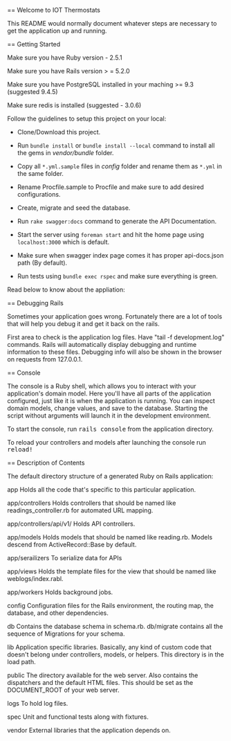 == Welcome to IOT Thermostats

This README would normally document whatever steps are necessary to get the
application up and running.

== Getting Started

Make sure you have Ruby version - 2.5.1

Make sure you have Rails version > = 5.2.0

Make sure you have PostgreSQL installed in your maching >= 9.3 (suggested 9.4.5)

Make sure redis is installed (suggested - 3.0.6)


Follow the guidelines to setup this project on your local:

* Clone/Download this project.
* Run `bundle install` or `bundle install --local` command to install all the gems in *vendor/bundle* folder.
* Copy all `*.yml.sample` files in *config* folder and rename them as `*.yml` in the same folder.
* Rename Procfile.sample to Procfile and make sure to add desired configurations.
* Create, migrate and seed the database.
* Run `rake swagger:docs` command to generate the API Documentation.
* Start the server using `foreman start` and hit the home page using `localhost:3000` which is default.
* Make sure when swagger index page comes it has proper api-docs.json path (By default).

* Run tests using `bundle exec rspec` and make sure everything is green.


Read below to know about the appliation:

== Debugging Rails

Sometimes your application goes wrong. Fortunately there are a lot of tools that
will help you debug it and get it back on the rails.

First area to check is the application log files. Have "tail -f development.log" commands.
Rails will automatically display
debugging and runtime information to these files. Debugging info will also be
shown in the browser on requests from 127.0.0.1.


== Console

The console is a Ruby shell, which allows you to interact with your
application's domain model. Here you'll have all parts of the application
configured, just like it is when the application is running. You can inspect
domain models, change values, and save to the database. Starting the script
without arguments will launch it in the development environment.

To start the console, run <tt>rails console</tt> from the application
directory.

To reload your controllers and models after launching the console run
<tt>reload!</tt>



== Description of Contents

The default directory structure of a generated Ruby on Rails application:

app
  Holds all the code that's specific to this particular application.

app/controllers
  Holds controllers that should be named like readings_controller.rb for
  automated URL mapping.

app/controllers/api/v1/
  Holds API controllers.

app/models
  Holds models that should be named like reading.rb. Models descend from
  ActiveRecord::Base by default.

app/serailizers
  To serialize data for APIs

app/views
  Holds the template files for the view that should be named like
  weblogs/index.rabl.

app/workers
  Holds background jobs.


config
  Configuration files for the Rails environment, the routing map, the database,
  and other dependencies.

db
  Contains the database schema in schema.rb. db/migrate contains all the
  sequence of Migrations for your schema.

lib
  Application specific libraries. Basically, any kind of custom code that
  doesn't belong under controllers, models, or helpers. This directory is in
  the load path.

public
  The directory available for the web server. Also contains the dispatchers and the
  default HTML files. This should be set as the DOCUMENT_ROOT of your web
  server.

logs
  To hold log files.

spec
  Unit and functional tests along with fixtures.

vendor
  External libraries that the application depends on.

